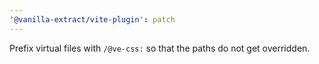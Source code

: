 ```yaml
---
'@vanilla-extract/vite-plugin': patch
---
```


Prefix virtual files with `/@ve-css:` so that the paths do not get overridden.
